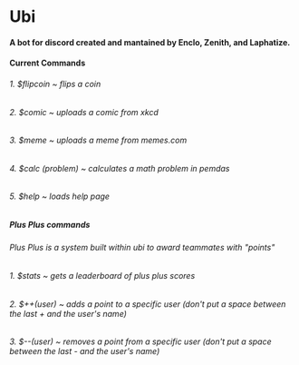 # Ubi

#### A bot for discord created and mantained by Enclo, Zenith, and Laphatize.

#### Current Commands

###### 1. $flipcoin ~ flips a coin
###### 2. $comic ~ uploads a comic from xkcd
###### 3. $meme ~ uploads a meme from memes.com
###### 4. $calc (problem) ~ calculates a math problem in pemdas
###### 5. $help ~ loads help page
##### Plus Plus commands
###### Plus Plus is a system built within ubi to award teammates with "points"
###### 1. $stats ~ gets a leaderboard of plus plus scores
###### 2. $++(user) ~ adds a point to a specific user (don't put a space between the last + and the user's name)
###### 3. $--(user) ~ removes a point from a specific user (don't put a space between the last - and the user's name)
